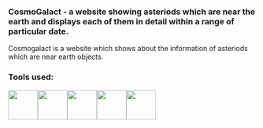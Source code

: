 <h3>CosmoGalact - a website showing asteriods which are near the earth and displays each of them in detail within a range of particular date.</h3>
<p>Cosmogalact is a website which shows about the information of asteriods which are near earth objects.</p> 
<h3>Tools used:</h3> 
<div style="display:flex;">
  <img src="https://img.icons8.com/color/50/000000/python.png" width="60" height="60"/>
  <img src="https://img.icons8.com/color/50/000000/json.png" width="60" height="60" />
  <img src="https://img.icons8.com/color/50/000000/nasa.png" width="60" height="60"/>
  <img src="https://img.icons8.com/color/50/000000/html-5.png" width="60" height="60"/>
  <img src="https://img.icons8.com/color/50/000000/css3.png" width="60" height="60"/>
</div>
